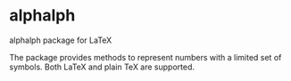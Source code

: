 # alphalph

alphalph package for LaTeX


The package provides methods to represent numbers with a limited
set of symbols. Both LaTeX and plain TeX are supported.


